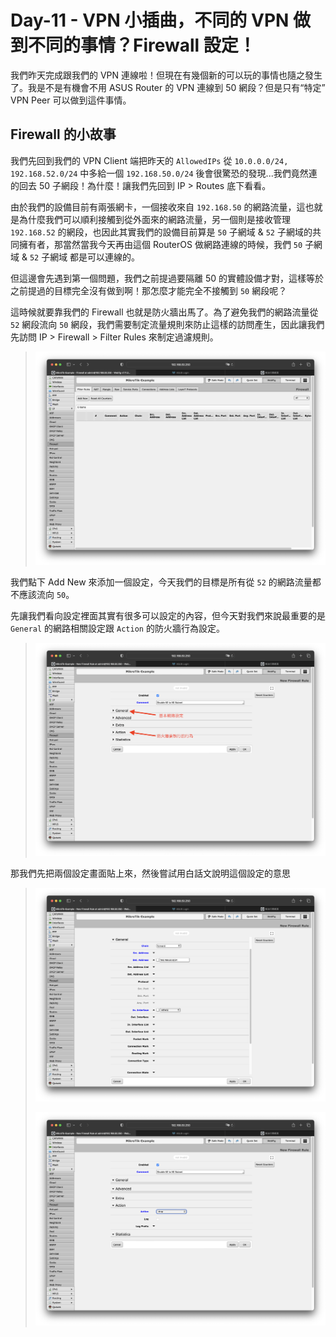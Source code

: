 # Day-11 - VPN 小插曲，不同的 VPN 做到不同的事情？Firewall 設定！

我們昨天完成跟我們的 VPN 連線啦！但現在有幾個新的可以玩的事情也隨之發生了。我是不是有機會不用 ASUS Router 的 VPN 連線到 50 網段？但是只有“特定” VPN Peer 可以做到這件事情。

## Firewall 的小故事

我們先回到我們的 VPN Client 端把昨天的 `AllowedIPs` 從 `10.0.0.0/24, 192.168.52.0/24` 中多給一個 `192.168.50.0/24` 後會很驚恐的發現...我們竟然連的回去 50 子網段！為什麼！讓我們先回到 IP > Routes 底下看看。

由於我們的設備目前有兩張網卡，一個接收來自 `192.168.50` 的網路流量，這也就是為什麼我們可以順利接觸到從外面來的網路流量，另一個則是接收管理 `192.168.52` 的網段，也因此其實我們的設備目前算是 `50` 子網域 & `52` 子網域的共同擁有者，那當然當我今天再由這個 RouterOS 做網路連線的時候，我們 `50` 子網域 & `52` 子網域 都是可以連線的。

但這邊會先遇到第一個問題，我們之前提過要隔離 50 的實體設備才對，這樣等於之前提過的目標完全沒有做到啊！那怎麼才能完全不接觸到 `50` 網段呢？

這時候就要靠我們的 Firewall 也就是防火牆出馬了。為了避免我們的網路流量從 `52` 網段流向 `50` 網段，我們需要制定流量規則來防止這樣的訪問產生，因此讓我們先訪問 IP > Firewall > Filter Rules 來制定過濾規則。

> ![VPN IP Firewall FilterRules Setting](https://raw.githubusercontent.com/fdff87554/iThome-Ironman/main/2023/%E8%AA%92%EF%BC%8C%E6%83%B3%E4%B8%8D%E5%88%B0%E6%9C%89%E4%B8%80%E5%A4%A9%E6%90%9E%E6%87%82%E7%B6%B2%E8%B7%AF%E6%98%AF%E5%9B%A0%E7%82%BA%E5%AE%BF%E8%88%8D%E5%AD%B8%E9%95%B7%E9%80%BC%E6%88%91%E7%9A%84QQ%EF%BC%8130%E5%A4%A9%E7%9A%84%E5%AE%BF%E8%88%8D%E7%B6%B2%E8%B7%AF%E6%9E%B6%E8%A8%AD/Images/VPN-IP-Firewall-FilterRules-Setting.png)

我們點下 Add New 來添加一個設定，今天我們的目標是所有從 `52` 的網路流量都不應該流向 `50`。

先讓我們看向設定裡面其實有很多可以設定的內容，但今天對我們來說最重要的是 `General` 的網路相關設定跟 `Action` 的防火牆行為設定。

> ![IP Firewall FilterRules Setting Page Overview](https://raw.githubusercontent.com/fdff87554/iThome-Ironman/main/2023/%E8%AA%92%EF%BC%8C%E6%83%B3%E4%B8%8D%E5%88%B0%E6%9C%89%E4%B8%80%E5%A4%A9%E6%90%9E%E6%87%82%E7%B6%B2%E8%B7%AF%E6%98%AF%E5%9B%A0%E7%82%BA%E5%AE%BF%E8%88%8D%E5%AD%B8%E9%95%B7%E9%80%BC%E6%88%91%E7%9A%84QQ%EF%BC%8130%E5%A4%A9%E7%9A%84%E5%AE%BF%E8%88%8D%E7%B6%B2%E8%B7%AF%E6%9E%B6%E8%A8%AD/Images/IP-Firewall-FilterRules-Setting-Page-Overview.png)

那我們先把兩個設定畫面貼上來，然後嘗試用白話文說明這個設定的意思

> ![IP Firewall FilterRules General Settings](https://raw.githubusercontent.com/fdff87554/iThome-Ironman/main/2023/%E8%AA%92%EF%BC%8C%E6%83%B3%E4%B8%8D%E5%88%B0%E6%9C%89%E4%B8%80%E5%A4%A9%E6%90%9E%E6%87%82%E7%B6%B2%E8%B7%AF%E6%98%AF%E5%9B%A0%E7%82%BA%E5%AE%BF%E8%88%8D%E5%AD%B8%E9%95%B7%E9%80%BC%E6%88%91%E7%9A%84QQ%EF%BC%8130%E5%A4%A9%E7%9A%84%E5%AE%BF%E8%88%8D%E7%B6%B2%E8%B7%AF%E6%9E%B6%E8%A8%AD/Images/IP-Firewall-FilterRules-General-Settings.png)
>
> ![IP Firewall FilterRules Action Settings](https://raw.githubusercontent.com/fdff87554/iThome-Ironman/main/2023/%E8%AA%92%EF%BC%8C%E6%83%B3%E4%B8%8D%E5%88%B0%E6%9C%89%E4%B8%80%E5%A4%A9%E6%90%9E%E6%87%82%E7%B6%B2%E8%B7%AF%E6%98%AF%E5%9B%A0%E7%82%BA%E5%AE%BF%E8%88%8D%E5%AD%B8%E9%95%B7%E9%80%BC%E6%88%91%E7%9A%84QQ%EF%BC%8130%E5%A4%A9%E7%9A%84%E5%AE%BF%E8%88%8D%E7%B6%B2%E8%B7%AF%E6%9E%B6%E8%A8%AD/Images/IP-Firewall-FilterRules-Action-Settings.png)


